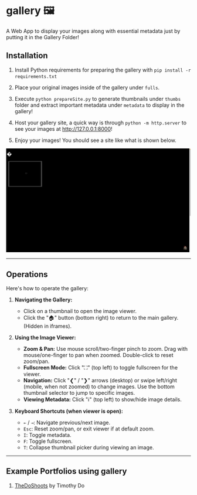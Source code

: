 # gallery 🖼️

A Web App to display your images along with essential metadata just by putting it in the Gallery Folder!

## Installation

1. Install Python requirements for preparing the gallery with `pip install -r requirements.txt`

2. Place your original images inside of the gallery under `fulls`.

3. Execute `python prepareSite.py` to generate thumbnails under `thumbs` folder and extract important metadata under `metadata` to display in the gallery!

4. Host your gallery site, a quick way is through `python -m http.server` to see your images at <http://127.0.0.1:8000>!

5. Enjoy your images! You should see a site like what is shown below.

![](./example.gif)

---

## Operations

Here's how to operate the gallery:

1.  **Navigating the Gallery:**
    * Click on a thumbnail to open the image viewer.
    * Click the "🏠" button (bottom right) to return to the main gallery. (Hidden in iframes).

2.  **Using the Image Viewer:**
    * **Zoom & Pan:** Use mouse scroll/two-finger pinch to zoom. Drag with mouse/one-finger to pan when zoomed. Double-click to reset zoom/pan.
    * **Fullscreen Mode:** Click "⛶" (top left) to toggle fullscreen for the viewer.
    * **Navigation:** Click "❮" / "❯" arrows (desktop) or swipe left/right (mobile, when not zoomed) to change images. Use the bottom thumbnail selector to jump to specific images.
    * **Viewing Metadata:** Click "ℹ️" (top left) to show/hide image details.

3.  **Keyboard Shortcuts (when viewer is open):**
    * `←` / `→`: Navigate previous/next image.
    * `Esc`: Reset zoom/pan, or exit viewer if at default zoom.
    * `I`: Toggle metadata.
    * `F`: Toggle fullscreen.
    * `T`: Collapse thumbnail picker during viewing an image.

---

## Example Portfolios using gallery

1. [TheDoShoots](https://timothydo.me/photography) by Timothy Do